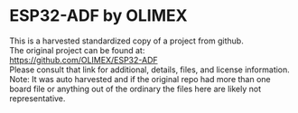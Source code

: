 
# ESP32-ADF by OLIMEX  
This is a harvested standardized copy of a project from github.  
The original project can be found at:  
https://github.com/OLIMEX/ESP32-ADF  
Please consult that link for additional, details, files, and license information.  
Note: It was auto harvested and if the original repo had more than one board file or anything out of the ordinary the files here are likely not representative.  
    
